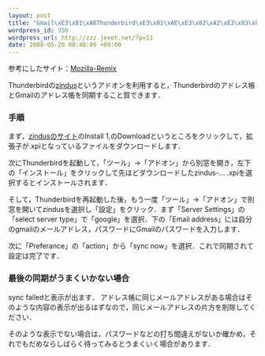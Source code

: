 ```yaml
--- 
layout: post
title: "Gmail\xE3\x81\xA8Thunderbird\xE3\x81\xAE\xE3\x82\xA2\xE3\x83\x89\xE3\x83\xAC\xE3\x82\xB9\xE5\xB8\xB3\xE3\x82\x92\xE5\x90\x8C\xE6\x9C\x9F"
wordpress_id: 356
wordpress_url: http://zzz.jeeet.net/?p=11
date: 2008-05-20 00:48:09 +09:00
---
```

参考にしたサイト：<a title="Mozilla-Remix" href="http://mozilla-remix.seesaa.net/article/97065836.html">Mozilla-Remix</a>

Thunderbirdの<a href="http://www.zindus.com/blog/2008/04/30/release-075-and-thunderbird-google-address-sync/">zindus</a>というアドオンを利用すると，Thunderbirdのアドレス帳とGmailのアドレス帳を同期すること賀できます．
<h3>手順</h3>
まず，<a href="http://www.zindus.com/download-extension/">zindusのサイト</a>のInstall 1,のDownloadというところをクリックして，拡張子が.xpiとなっているファイルをダウンロードします．

次にThunderbirdを起動して，「ツール」-&gt;「アドオン」から別窓を開き，左下の「インストール」をクリックして先ほどダウンロードしたzindus-... .xpiを選択するとインストールされます．

そして，Thunderbirdを再起動した後，もう一度「ツール」-&gt;「アドオン」で別窓を開いてzindusを選択し「設定」をクリック．まず「Server Settings」の「select server type」で「google」を選択．下の「Email address」には自分のgmailのメールアドレス，パスワードにGmailのパスワードを入力します．

次に「Preferance」の「action」から「sync now」を選択．これで同期されて設定は完了です．
<h3>最後の同期がうまくいかない場合</h3>
sync failedと表示が出ます．
アドレス帳に同じメールアドレスがある場合はそのような内容の表示が出るはずなので，同じメールアドレスの片方を削除してください．

そのような表示でない場合は，パスワードなどの打ち間違えがないか確かめ，それでもだめならしばらく待ってみるとうまくいく場合があります．
